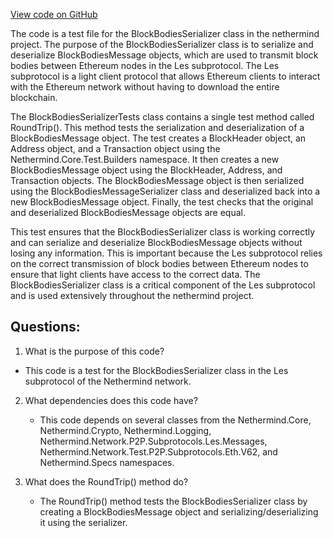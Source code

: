 [View code on GitHub](https://github.com/nethermindeth/nethermind/Nethermind.Network.Test/P2P/Subprotocols/Les/BlockBodiesSerializerTests.cs)

The code is a test file for the BlockBodiesSerializer class in the nethermind project. The purpose of the BlockBodiesSerializer class is to serialize and deserialize BlockBodiesMessage objects, which are used to transmit block bodies between Ethereum nodes in the Les subprotocol. The Les subprotocol is a light client protocol that allows Ethereum clients to interact with the Ethereum network without having to download the entire blockchain.

The BlockBodiesSerializerTests class contains a single test method called RoundTrip(). This method tests the serialization and deserialization of a BlockBodiesMessage object. The test creates a BlockHeader object, an Address object, and a Transaction object using the Nethermind.Core.Test.Builders namespace. It then creates a new BlockBodiesMessage object using the BlockHeader, Address, and Transaction objects. The BlockBodiesMessage object is then serialized using the BlockBodiesMessageSerializer class and deserialized back into a new BlockBodiesMessage object. Finally, the test checks that the original and deserialized BlockBodiesMessage objects are equal.

This test ensures that the BlockBodiesSerializer class is working correctly and can serialize and deserialize BlockBodiesMessage objects without losing any information. This is important because the Les subprotocol relies on the correct transmission of block bodies between Ethereum nodes to ensure that light clients have access to the correct data. The BlockBodiesSerializer class is a critical component of the Les subprotocol and is used extensively throughout the nethermind project.
## Questions: 
 1. What is the purpose of this code?
   - This code is a test for the BlockBodiesSerializer class in the Les subprotocol of the Nethermind network.

2. What dependencies does this code have?
   - This code depends on several classes from the Nethermind.Core, Nethermind.Crypto, Nethermind.Logging, Nethermind.Network.P2P.Subprotocols.Les.Messages, Nethermind.Network.Test.P2P.Subprotocols.Eth.V62, and Nethermind.Specs namespaces.

3. What does the RoundTrip() method do?
   - The RoundTrip() method tests the BlockBodiesSerializer class by creating a BlockBodiesMessage object and serializing/deserializing it using the serializer.